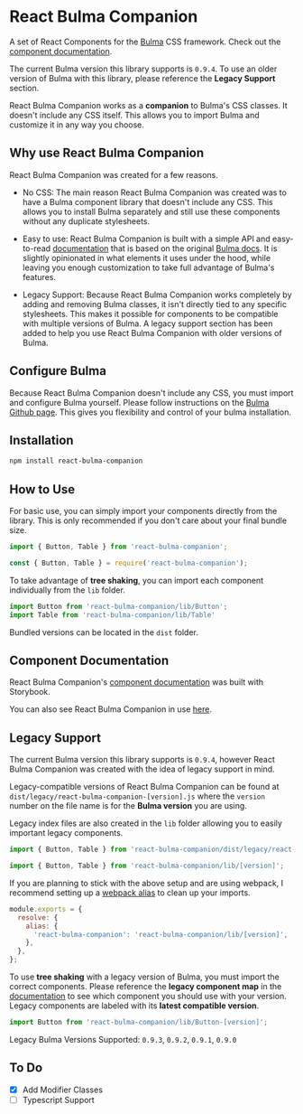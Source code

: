 # React Bulma Companion

A set of React Components for the [Bulma](http://bulma.io/) CSS framework. Check out the [component documentation](http://react-bulma-companion.surge.sh/).

The current Bulma version this library supports is `0.9.4`. To use an older version of Bulma with this library, please reference the **Legacy Support** section.

React Bulma Companion works as a **companion** to Bulma's CSS classes. It doesn't include any CSS itself. This allows you to import Bulma and customize it in any way you choose.

## Why use React Bulma Companion

React Bulma Companion was created for a few reasons.

- No CSS: The main reason React Bulma Companion was created was to have a Bulma component library that doesn't include any CSS. This allows you to install Bulma separately and still use these components without any duplicate stylesheets.

- Easy to use: React Bulma Companion is built with a simple API and easy-to-read [documentation](http://react-bulma-companion.surge.sh/) that is based on the original [Bulma docs](https://bulma.io/documentation/). It is slightly opinionated in what elements it uses under the hood, while leaving you enough customization to take full advantage of Bulma's features.

- Legacy Support: Because React Bulma Companion works completely by adding and removing Bulma classes, it isn't directly tied to any specific stylesheets. This makes it possible for components to be compatible with multiple versions of Bulma. A legacy support section has been added to help you use React Bulma Companion with older versions of Bulma.

## Configure Bulma

Because React Bulma Companion doesn't include any CSS, you must import and configure Bulma yourself. Please follow instructions on the [Bulma Github page](https://github.com/jgthms/bulma). This gives you flexibility and control of your bulma installation.

## Installation

```bash
npm install react-bulma-companion
```

## How to Use

For basic use, you can simply import your components directly from the library. This is only recommended if you don't care about your final bundle size.

```javascript
import { Button, Table } from 'react-bulma-companion';

const { Button, Table } = require('react-bulma-companion');
```

To take advantage of **tree shaking**, you can import each component individually from the `lib` folder.

```javascript
import Button from 'react-bulma-companion/lib/Button';
import Table from 'react-bulma-companion/lib/Table'
```

Bundled versions can be located in the `dist` folder.

## Component Documentation

React Bulma Companion's [component documentation](http://react-bulma-companion.surge.sh/) was built with Storybook.

You can also see React Bulma Companion in use [here](https://github.com/djizco/mern-boilerplate/tree/master/client/components).

## Legacy Support

The current Bulma version this library supports is `0.9.4`, however React Bulma Companion was created with the idea of legacy support in mind.

Legacy-compatible versions of React Bulma Companion can be found at `dist/legacy/react-bulma-companion-[version].js` where the `version` number on the file name is for the **Bulma version** you are using.

Legacy index files are also created in the `lib` folder allowing you to easily important legacy components.

```javascript
import { Button, Table } from 'react-bulma-companion/dist/legacy/react-bulma-companion-[version]';

import { Button, Table } from 'react-bulma-companion/lib/[version]';
```

If you are planning to stick with the above setup and are using webpack, I recommend setting up a [webpack alias](https://webpack.js.org/configuration/resolve/#resolvealias) to clean up your imports.

```javascript
module.exports = {
  resolve: {
    alias: {
      'react-bulma-companion': 'react-bulma-companion/lib/[version]',
    },
  },
};
```

To use **tree shaking** with a legacy version of Bulma, you must import the correct components. Please reference the **legacy component map** in the [documentation](http://react-bulma-companion.surge.sh/?path=/docs/legacy-component-map--page) to see which component you should use with your version. Legacy components are labeled with its **latest compatible version**.

```javascript
import Button from 'react-bulma-companion/lib/Button-[version]';
```

Legacy Bulma Versions Supported: `0.9.3`, `0.9.2`, `0.9.1`, `0.9.0`

## To Do

- [X] Add Modifier Classes
- [ ] Typescript Support
